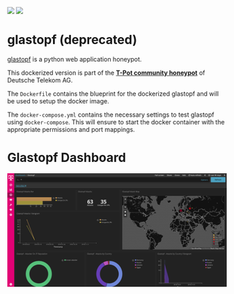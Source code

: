 [![](https://images.microbadger.com/badges/version/dtagdevsec/glastopf:1903.svg)](https://microbadger.com/images/dtagdevsec/glastopf:1903 "Get your own version badge on microbadger.com") [![](https://images.microbadger.com/badges/image/dtagdevsec/glastopf:1903.svg)](https://microbadger.com/images/dtagdevsec/glastopf:1903 "Get your own image badge on microbadger.com")

# glastopf (deprecated)

[glastopf](https://github.com/mushorg/glastopf) is a python web application honeypot.

This dockerized version is part of the **[T-Pot community honeypot](http://telekom-security.github.io/)** of Deutsche Telekom AG.

The `Dockerfile` contains the blueprint for the dockerized glastopf and will be used to setup the docker image.

The `docker-compose.yml` contains the necessary settings to test glastopf using `docker-compose`. This will ensure to start the docker container with the appropriate permissions and port mappings.  

# Glastopf Dashboard

![Glastopf Dashboard](doc/dashboard.png)
